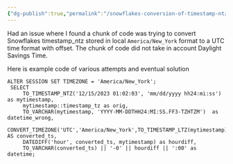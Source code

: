 ```yaml
---
{"dg-publish":true,"permalink":"/snowflakes-conversion-of-timestamp-ntz-to-utc-with-offset/","tags":["snowflakes","dst","timestamp_ntz","utc","SQL","gardenEntry","gardenEntry","gardenEntry"]}
---
```


Had an issue where I found a chunk of code was trying to convert Snowflakes timestamp_ntz stored in local `America/New_York` format to a UTC time format with offset.   The chunk of code did not take in account Daylight Savings Time.

Here is example code of various attempts and eventual solution

```
ALTER SESSION SET TIMEZONE = 'America/New_York';
 SELECT
     TO_TIMESTAMP_NTZ('12/15/2023 01:02:03', 'mm/dd/yyyy hh24:mi:ss') as mytimestamp,
     mytimestamp::timestamp_tz as orig,  
     TO_VARCHAR(mytimestamp, 'YYYY-MM-DDTHH24:MI:SS.FF3-TZHTZM')  as datetime_wrong,
     CONVERT_TIMEZONE('UTC','America/New_York',TO_TIMESTAMP_LTZ(mytimestamp)) AS converted_ts, 
     DATEDIFF('hour', converted_ts, mytimestamp) as hourdiff, 
     TO_VARCHAR(converted_ts) || '-0' || hourdiff || ':00' as datetime;
```